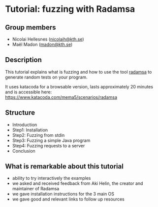 # Tutorial: fuzzing with Radamsa

## Group members
- Nicolai Hellesnes (nicolaih@kth.se)
- Maël Madon (madon@kth.se)

## Description
This tutorial explains what is fuzzing and how to use the tool [radamsa](https://gitlab.com/akihe/radamsa) to generate random tests on your program.

It uses katacoda for a browsable version, lasts approximately 20 minutes and is accessible here: https://www.katacoda.com/mema5/scenarios/radamsa

## Structure
- Introduction
- Step1: Installation
- Step2: Fuzzing from stdin
- Step3: Fuzzing a simple Java program
- Step4: Fuzzing requests to a server
- Conclusion

## What is remarkable about this tutorial
- ability to try interactively the examples
- we asked and received feedback from Aki Helin, the creator and maintainer of Radamsa
- we gave installation instructions for the 3 main OS
- we gave good and relevant links to follow up resources